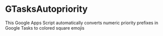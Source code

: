 # GTasksAutopriority
This Google Apps Script automatically converts numeric priority prefixes in Google Tasks to colored square emojis
